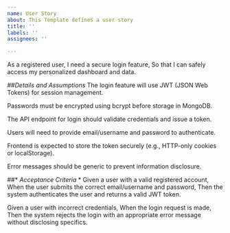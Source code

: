```yaml
---
name: User Story
about: This Template defines a user story
title: ''
labels: ''
assignees: ''

---
```


As a registered user,
I need a secure login feature,
So that I can safely access my personalized dashboard and data.

##*Details and Assumptions*
The login feature will use JWT (JSON Web Tokens) for session management.

Passwords must be encrypted using bcrypt before storage in MongoDB.

The API endpoint for login should validate credentials and issue a token.

Users will need to provide email/username and password to authenticate.

Frontend is expected to store the token securely (e.g., HTTP-only cookies or localStorage).

Error messages should be generic to prevent information disclosure.

##* *Acceptance Criteria* *
Given a user with a valid registered account,
When the user submits the correct email/username and password,
Then the system authenticates the user and returns a valid JWT token.

Given a user with incorrect credentials,
When the login request is made,
Then the system rejects the login with an appropriate error message without disclosing specifics.
